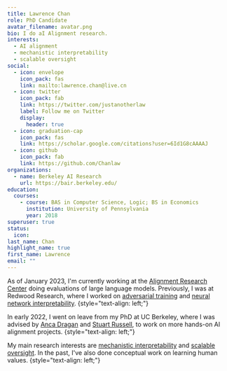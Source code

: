 ```yaml
---
title: Lawrence Chan
role: PhD Candidate
avatar_filename: avatar.png
bio: I do aI Alignment research.
interests:
  - AI alignment
  - mechanistic interpretability
  - scalable oversight
social:
  - icon: envelope
    icon_pack: fas
    link: mailto:lawrence.chan@live.cn
  - icon: twitter
    icon_pack: fab
    link: https://twitter.com/justanotherlaw
    label: Follow me on Twitter
    display:
      header: true
  - icon: graduation-cap
    icon_pack: fas
    link: https://scholar.google.com/citations?user=6Id1G8cAAAAJ
  - icon: github
    icon_pack: fab
    link: https://github.com/Chanlaw
organizations:
  - name: Berkeley AI Research
    url: https://bair.berkeley.edu/
education:
  courses:
    - course: BAS in Computer Science, Logic; BS in Economics
      institution: University of Pennsylvania
      year: 2018
superuser: true
status:
  icon:
last_name: Chan
highlight_name: true
first_name: Lawrence
email: ""
---
```


As of January 2023, I'm currently working at the [Alignment Research Center](https://alignment.org/) doing evaluations of large language models. Previously, I was at Redwood Research, where I worked on [adversarial training](https://arxiv.org/abs/2205.01663) and [neural network interpretability](https://www.alignmentforum.org/posts/JvZhhzycHu2Yd57RN/causal-scrubbing-a-method-for-rigorously-testing).
{style="text-align: left;"}

In early 2022, I went on leave from my PhD at UC Berkeley, where I was advised by [Anca Dragan](http://people.eecs.berkeley.edu/~anca/) and [Stuart Russell](http://people.eecs.berkeley.edu/~russell/), to work on more hands-on AI alignment projects.
{style="text-align: left;"}

My main research interests are [mechanistic interpretability](https://transformer-circuits.pub/2022/mech-interp-essay/index.html) and [scalable oversight](https://arxiv.org/abs/2211.03540). In the past, I've also done conceptual work on learning human values.
{style="text-align: left;"}

<!-- Previously,
{style="text-align: left;"} -->
